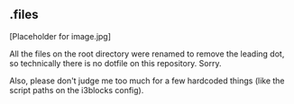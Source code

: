 .files
------
[Placeholder for image.jpg]

All the files on the root directory were renamed to remove the leading dot, so technically there is no dotfile on this repository. Sorry.

Also, please don't judge me too much for a few hardcoded things (like the script paths on the i3blocks config).
